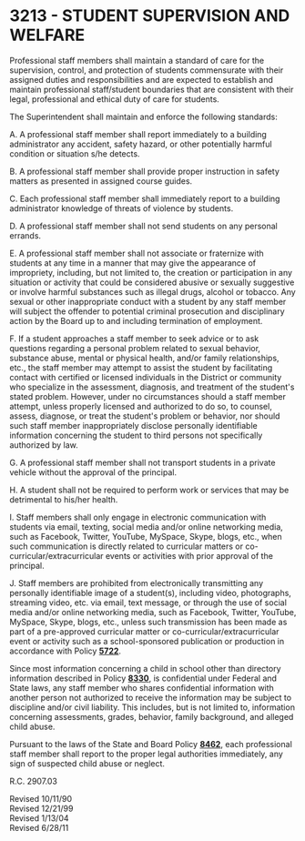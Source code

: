 3213 - STUDENT SUPERVISION AND WELFARE
======================================

Professional staff members shall maintain a standard of care for the
supervision, control, and protection of students commensurate with their
assigned duties and responsibilities and are expected to establish and
maintain professional staff/student boundaries that are consistent with
their legal, professional and ethical duty of care for students.

The Superintendent shall maintain and enforce the following standards:

A. A professional staff member shall report immediately to a building
administrator any accident, safety hazard, or other potentially harmful
condition or situation s/he detects.

B. A professional staff member shall provide proper instruction in
safety matters as presented in assigned course guides.

C. Each professional staff member shall immediately report to a building
administrator knowledge of threats of violence by students.

D. A professional staff member shall not send students on any personal
errands.

E. A professional staff member shall not associate or fraternize with
students at any time in a manner that may give the appearance of
impropriety, including, but not limited to, the creation or
participation in any situation or activity that could be considered
abusive or sexually suggestive or involve harmful substances such as
illegal drugs, alcohol or tobacco. Any sexual or other inappropriate
conduct with a student by any staff member will subject the offender to
potential criminal prosecution and disciplinary action by the Board up
to and including termination of employment.

F. If a student approaches a staff member to seek advice or to ask
questions regarding a personal problem related to sexual behavior,
substance abuse, mental or physical health, and/or family relationships,
etc., the staff member may attempt to assist the student by facilitating
contact with certified or licensed individuals in the District or
community who specialize in the assessment, diagnosis, and treatment of
the student's stated problem. However, under no circumstances should a
staff member attempt, unless properly licensed and authorized to do so,
to counsel, assess, diagnose, or treat the student's problem or
behavior, nor should such staff member inappropriately disclose
personally identifiable information concerning the student to third
persons not specifically authorized by law.

G. A professional staff member shall not transport students in a private
vehicle without the approval of the principal.

H. A student shall not be required to perform work or services that may
be detrimental to his/her health.

I. Staff members shall only engage in electronic communication with
students via email, texting, social media and/or online networking
media, such as Facebook, Twitter, YouTube, MySpace, Skype, blogs, etc.,
when such communication is directly related to curricular matters or
co-curricular/extracurricular events or activities with prior approval
of the principal.

J. Staff members are prohibited from electronically transmitting any
personally identifiable image of a student(s), including video,
photographs, streaming video, etc. via email, text message, or through
the use of social media and/or online networking media, such as
Facebook, Twitter, YouTube, MySpace, Skype, blogs, etc., unless such
transmission has been made as part of a pre-approved curricular matter
or co-curricular/extracurricular event or activity such as a
school-sponsored publication or production in accordance with Policy
[**5722**](po5722.htm).

Since most information concerning a child in school other than directory
information described in Policy [**8330**](po8330.htm), is confidential
under Federal and State laws, any staff member who shares confidential
information with another person not authorized to receive the
information may be subject to discipline and/or civil liability. This
includes, but is not limited to, information concerning assessments,
grades, behavior, family background, and alleged child abuse.

Pursuant to the laws of the State and Board Policy
[**8462**](po8462.htm), each professional staff member shall report to
the proper legal authorities immediately, any sign of suspected child
abuse or neglect.

R.C. 2907.03

Revised 10/11/90\
 Revised 12/21/99\
 Revised 1/13/04\
 Revised 6/28/11
